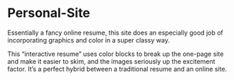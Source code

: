 # Personal-Site


 Essentially a fancy online resume, this site does an especially good job of incorporating graphics and color in a super classy way.
 
 
 This “interactive resume” uses color blocks to break up the one-page site and make it easier to skim, and the images seriously up the excitement factor. 
 It’s a perfect hybrid between a traditional resume and an online site.
